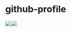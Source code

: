 # github-profile
<a href="https://github.com/ptd3v/">
  <img align="center" src="https://github-readme-stats.vercel.app/api?username=ptd3v&show_icons=true&hide=prs&theme=transparent&theme=react" />
</a>
<a href="https://github.com/ptd3v/">
  <img align="center" src="https://github-readme-stats.vercel.app/api/top-langs/?username=ptd3v&layout=compact&theme=transparent&theme=react" />
</a>
